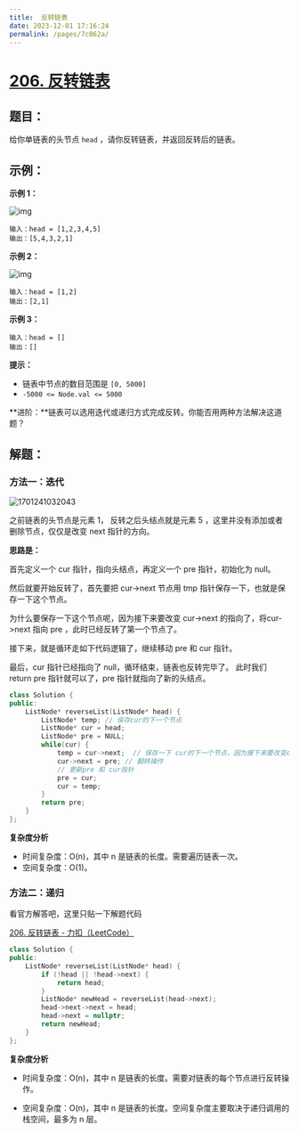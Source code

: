```yaml
---
title:  反转链表
date: 2023-12-01 17:16:24
permalink: /pages/7c062a/
---
```

# [206. 反转链表](https://leetcode.cn/problems/reverse-linked-list/)

## 题目：

给你单链表的头节点 `head` ，请你反转链表，并返回反转后的链表。

## 示例：

**示例 1：**

![img](https://assets.leetcode.com/uploads/2021/02/19/rev1ex1.jpg)

```
输入：head = [1,2,3,4,5]
输出：[5,4,3,2,1]
```

**示例 2：**

![img](https://assets.leetcode.com/uploads/2021/02/19/rev1ex2.jpg)

```
输入：head = [1,2]
输出：[2,1]
```

**示例 3：**

```
输入：head = []
输出：[]
```

**提示：**

- 链表中节点的数目范围是 `[0, 5000]`
- `-5000 <= Node.val <= 5000` 

**进阶：**链表可以选用迭代或递归方式完成反转。你能否用两种方法解决这道题？

## 解题：

### 方法一：迭代

![1701241032043](https://cdn.jsdelivr.net/gh/xiaose-code/Pictures@main/img/1701241032043.webp)

之前链表的头节点是元素 1， 反转之后头结点就是元素 5 ，这里并没有添加或者删除节点，仅仅是改变 next 指针的方向。

**思路是：**

首先定义一个 cur 指针，指向头结点，再定义一个 pre 指针，初始化为 null。

然后就要开始反转了，首先要把 cur->next 节点用 tmp 指针保存一下，也就是保存一下这个节点。

为什么要保存一下这个节点呢，因为接下来要改变 cur->next 的指向了，将cur->next 指向 pre ，此时已经反转了第一个节点了。

接下来，就是循环走如下代码逻辑了，继续移动 pre 和 cur 指针。

最后，cur 指针已经指向了 null，循环结束，链表也反转完毕了。 此时我们 return pre 指针就可以了，pre 指针就指向了新的头结点。

```CPP
class Solution {
public:
    ListNode* reverseList(ListNode* head) {
        ListNode* temp; // 保存cur的下一个节点
        ListNode* cur = head;
        ListNode* pre = NULL;
        while(cur) {
            temp = cur->next;  // 保存一下 cur的下一个节点，因为接下来要改变cur->next
            cur->next = pre; // 翻转操作
            // 更新pre 和 cur指针
            pre = cur;
            cur = temp;
        }
        return pre;
    }
};
```

**复杂度分析**

- 时间复杂度：O(n)，其中 n 是链表的长度。需要遍历链表一次。
- 空间复杂度：O(1)。

### 方法二：递归

看官方解答吧，这里只贴一下解题代码

[206. 反转链表 - 力扣（LeetCode）](https://leetcode.cn/problems/reverse-linked-list/solutions/551596/fan-zhuan-lian-biao-by-leetcode-solution-d1k2/)

```CPP
class Solution {
public:
    ListNode* reverseList(ListNode* head) {
        if (!head || !head->next) {
            return head;
        }
        ListNode* newHead = reverseList(head->next);
        head->next->next = head;
        head->next = nullptr;
        return newHead;
    }
};
```

**复杂度分析**

- 时间复杂度：O(n)，其中 n 是链表的长度。需要对链表的每个节点进行反转操作。

- 空间复杂度：O(n)，其中 n 是链表的长度。空间复杂度主要取决于递归调用的栈空间，最多为 n 层。


